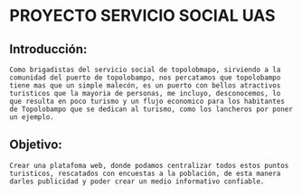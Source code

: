 # PROYECTO SERVICIO SOCIAL UAS

## Introducción:
    Como brigadistas del servicio social de topolobmapo, sirviendo a la comunidad del puerto de topolobampo, nos percatamos que topolobampo tiene mas que un simple malecón, es un puerto con bellos atractivos turisticos que la mayoria de personas, me incluyo, desconocemos, lo que resulta en poco turismo y un flujo economico para los habitantes de Topolobampo que se dedican al turismo, como los lancheros por poner un ejemplo.

## Objetivo:
    Crear una platafoma web, donde podamos centralizar todos estos puntos turisticos, rescatados con encuestas a la población, de esta manera darles publicidad y poder crear un medio informativo confiable.